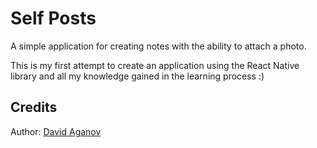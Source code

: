 # Self Posts

A simple application for creating notes with the ability to attach a photo. 

This is my first attempt to create an application using the React Native library and all my knowledge gained in the learning process :)

## Credits

Author: [David Aganov](https://github.com/davidaganov)
